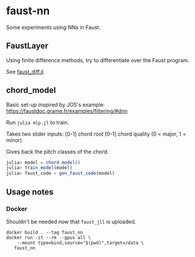 # faust-nn

Some experiments using NNs in Faust.

## FaustLayer

Using finite difference methods, try to differentiate over the Faust program.

See [faust_diff.jl](faust_diff.jl).

## chord_model
Basic set-up inspired by JOS's example:
https://faustdoc.grame.fr/examples/filtering/#dnn

Run `julia mlp.jl` to train.

Takes two slider inputs:
[0-1] chord root
[0-1] chord quality (0 = major, 1 = minor)

Gives back the pitch classes of the chord.

```julia
julia> model = chord_model()
julia> train_model(model)
julia> faust_code = gen_faust_code(model)
```

## Usage notes

### Docker

Shouldn't be needed now that `faust_jll` is uploaded.

```shell
docker build . --tag faust_nn
docker run -it --rm --gpus all \
    --mount type=bind,source="$(pwd)",target=/data \
   faust_nn
```
